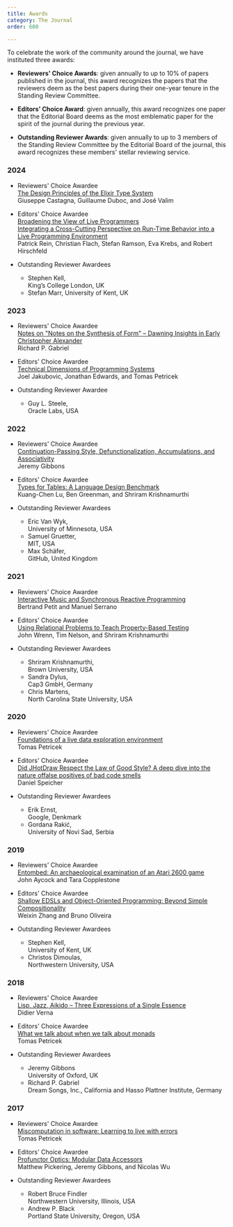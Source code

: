 ```yaml
---
title: Awards
category: The Journal
order: 600

---
```


To celebrate the work of the community around the journal, we have instituted three awards:

* **Reviewers' Choice Awards**: given annually to up to 10% of papers published in the journal, this award recognizes the papers that the reviewers deem as the best papers during their one-year tenure in the Standing Review Committee.

* **Editors' Choice Award**: given annually, this award recognizes one paper that the Editorial Board deems as the most emblematic paper for the spirit of the journal during the previous year.

* **Outstanding Reviewer Awards**: given annually to up to 3 members of the Standing Review Committee by the Editorial Board of the journal, this award recognizes these members' stellar reviewing service.


### 2024

* Reviewers' Choice Awardee  
   [The Design Principles
of the Elixir Type System](https://doi.org/10.22152/programming-journal.org/2024/8/4)  
Giuseppe Castagna, Guillaume Duboc, and José Valim

* Editors' Choice Awardee  
   [Broadening the View of Live Programmers  
Integrating a Cross-Cutting Perspective on Run-Time Behavior into a Live Programming Environment](https://doi.org/10.22152/programming-journal.org/2024/8/13)  
Patrick Rein, Christian Flach, Stefan Ramson,
Eva Krebs, and Robert Hirschfeld

* Outstanding Reviewer Awardees

  * Stephen Kell,  
    King’s College London, UK
  * Stefan Marr,
    University of Kent, UK


### 2023

* Reviewers' Choice Awardee  
   [Notes on "Notes on the Synthesis of Form" – Dawning Insights in Early Christopher Alexander](https://doi.org/10.22152/programming-journal.org/2023/7/8)  
Richard P. Gabriel

* Editors' Choice Awardee  
   [Technical Dimensions of Programming Systems](https://doi.org/10.22152/programming-journal.org/2023/7/13)  
Joel Jakubovic, Jonathan Edwards, and Tomas Petricek

* Outstanding Reviewer Awardee

  * Guy L. Steele,  
     Oracle Labs, USA

### 2022

* Reviewers' Choice Awardee  
   [Continuation-Passing Style, Defunctionalization, Accumulations, and Associativity](https://doi.org/10.22152/programming-journal.org/2022/6/7)  
Jeremy Gibbons

* Editors' Choice Awardee  
   [Types for Tables: A Language Design Benchmark](https://doi.org/10.22152/programming-journal.org/2022/6/8)  
Kuang-Chen Lu, Ben Greenman, and Shriram Krishnamurthi

* Outstanding Reviewer Awardees

  * Eric Van Wyk,  
     University of Minnesota, USA 
  * Samuel Gruetter,  
     MIT, USA
  * Max Schäfer,  
     GitHub, United Kingdom

### 2021

* Reviewers' Choice Awardee  
   [Interactive Music and Synchronous Reactive Programming](https://doi.org/10.22152/programming-journal.org/2021/5/2)  
Bertrand Petit and Manuel Serrano

* Editors' Choice Awardee  
   [Using Relational Problems to Teach Property-Based Testing](https://doi.org/10.22152/programming-journal.org/2021/5/9)  
John Wrenn, Tim Nelson, and Shriram Krishnamurthi

* Outstanding Reviewer Awardees

  * Shriram Krishnamurthi,  
     Brown University, USA
  * Sandra Dylus,  
     Cap3 GmbH, Germany
  * Chris Martens,  
     North Carolina State University, USA

### 2020

* Reviewers' Choice Awardee  
   [Foundations of a live data exploration environment](https://doi.org/10.22152/programming-journal.org/2020/4/8)  
Tomas Petricek

* Editors' Choice Awardee  
   [Did JHotDraw Respect the Law of Good Style? A deep dive into the nature offalse positives of bad code smells](https://doi.org/10.22152/programming-journal.org/2020/4/14)  
Daniel Speicher

* Outstanding Reviewer Awardees

  * Erik Ernst,  
     Google, Denkmark
  * Gordana Rakić,  
     University of Novi Sad, Serbia

### 2019

* Reviewers' Choice Awardee  
   [Entombed: An archaeological examination of an Atari 2600 game](https://doi.org/10.22152/programming-journal.org/2019/3/4)  
John Aycock and Tara Copplestone

* Editors' Choice Awardee  
   [Shallow EDSLs and Object-Oriented Programming: Beyond Simple Compositionality](https://doi.org/10.22152/programming-journal.org/2019/3/10)   
Weixin Zhang and Bruno Oliveira

* Outstanding Reviewer Awardees

  * Stephen Kell,  
     University of Kent, UK
  * Christos Dimoulas,  
     Northwestern University, USA

### 2018

* Reviewers' Choice Awardee  
   [Lisp, Jazz, Aikido – Three Expressions of a Single Essence](https://doi.org/10.22152/programming-journal.org/2018/2/10)  
Didier Verna

* Editors' Choice Awardee  
   [What we talk about when we talk about monads](https://doi.org/10.22152/programming-journal.org/2018/2/12)   
Tomas Petricek

* Outstanding Reviewer Awardees

  * Jeremy Gibbons  
     University of Oxford, UK
  * Richard P. Gabriel  
     Dream Songs, Inc., California and Hasso Plattner Institute, Germany

### 2017

* Reviewers' Choice Awardee  
   [Miscomputation in software: Learning to live with errors](https://doi.org/10.22152/programming-journal.org/2017/1/14)  
Tomas Petricek

* Editors' Choice Awardee  
   [Profunctor Optics: Modular Data Accessors](https://doi.org/10.22152/programming-journal.org/2017/1/7)   
Matthew Pickering, Jeremy Gibbons, and Nicolas Wu

* Outstanding Reviewer Awardees

  * Robert Bruce Findler  
     Northwestern University, Illinois, USA
  * Andrew P. Black  
     Portland State University, Oregon, USA
